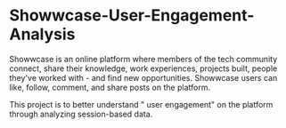 # Showwcase-User-Engagement-Analysis
Showwcase is an online platform where members of the tech community connect, share their knowledge, work experiences, projects built, people they've worked with - and find new opportunities. Showwcase users can like, follow, comment, and share posts on the platform.

This project is to better understand " user engagement" on the platform through analyzing session-based data.
